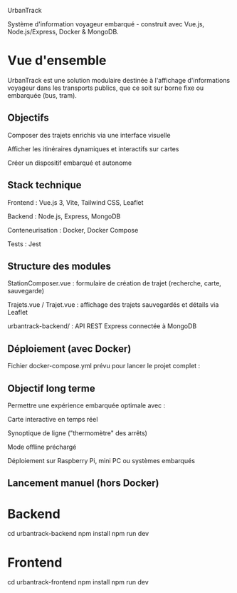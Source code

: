 UrbanTrack

Système d'information voyageur embarqué - construit avec Vue.js, Node.js/Express, Docker & MongoDB.

# Vue d'ensemble

UrbanTrack est une solution modulaire destinée à l'affichage d'informations voyageur dans les transports publics, que ce soit sur borne fixe ou embarquée (bus, tram).

## Objectifs

Composer des trajets enrichis via une interface visuelle

Afficher les itinéraires dynamiques et interactifs sur cartes

Créer un dispositif embarqué et autonome

## Stack technique

Frontend : Vue.js 3, Vite, Tailwind CSS, Leaflet

Backend : Node.js, Express, MongoDB

Conteneurisation : Docker, Docker Compose

Tests : Jest

## Structure des modules

StationComposer.vue : formulaire de création de trajet (recherche, carte, sauvegarde)

Trajets.vue / Trajet.vue : affichage des trajets sauvegardés et détails via Leaflet

urbantrack-backend/ : API REST Express connectée à MongoDB

## Déploiement (avec Docker)

Fichier docker-compose.yml prévu pour lancer le projet complet :


## Objectif long terme

Permettre une expérience embarquée optimale avec :

Carte interactive en temps réel

Synoptique de ligne ("thermomètre" des arrêts)

Mode offline préchargé

Déploiement sur Raspberry Pi, mini PC ou systèmes embarqués

## Lancement manuel (hors Docker)

# Backend
cd urbantrack-backend
npm install
npm run dev

# Frontend
cd urbantrack-frontend
npm install
npm run dev

 

 